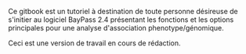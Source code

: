 Ce gitbook est un tutoriel à destination de toute personne désireuse de s'initier au logiciel BayPass 2.4 présentant les fonctions et les options principales pour une analyse d'association phenotype/génomique.

Ceci est une version de travail en cours de rédaction.